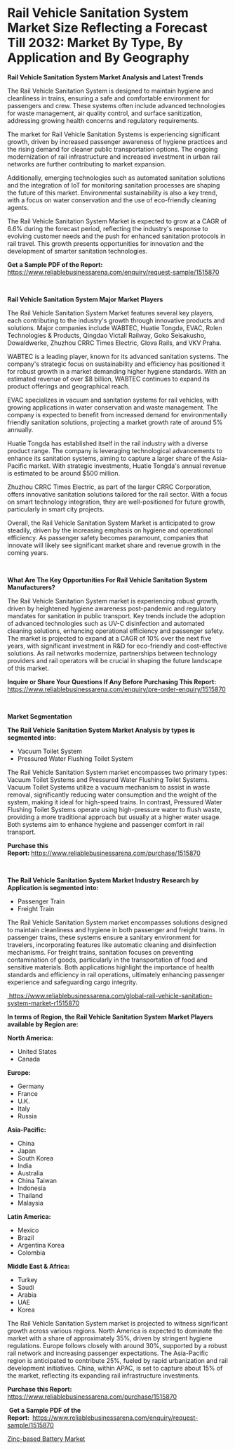 <p><h1>Rail Vehicle Sanitation System Market Size Reflecting a Forecast Till 2032: Market By Type, By Application and By Geography</h1></p><p><strong>Rail Vehicle Sanitation System Market Analysis and Latest Trends</strong></p>
<p><p>The Rail Vehicle Sanitation System is designed to maintain hygiene and cleanliness in trains, ensuring a safe and comfortable environment for passengers and crew. These systems often include advanced technologies for waste management, air quality control, and surface sanitization, addressing growing health concerns and regulatory requirements.</p><p>The market for Rail Vehicle Sanitation Systems is experiencing significant growth, driven by increased passenger awareness of hygiene practices and the rising demand for cleaner public transportation options. The ongoing modernization of rail infrastructure and increased investment in urban rail networks are further contributing to market expansion.</p><p>Additionally, emerging technologies such as automated sanitation solutions and the integration of IoT for monitoring sanitation processes are shaping the future of this market. Environmental sustainability is also a key trend, with a focus on water conservation and the use of eco-friendly cleaning agents.</p><p>The Rail Vehicle Sanitation System Market is expected to grow at a CAGR of 6.6% during the forecast period, reflecting the industry's response to evolving customer needs and the push for enhanced sanitation protocols in rail travel. This growth presents opportunities for innovation and the development of smarter sanitation technologies.</p></p>
<p><strong>Get a Sample PDF of the Report:&nbsp;</strong> <a href="https://www.reliablebusinessarena.com/enquiry/request-sample/1515870?utm_campaign=2819&utm_medium=2&utm_source=Github&utm_content=ia&utm_term=29032025&utm_id=rail-vehicle-sanitation-system">https://www.reliablebusinessarena.com/enquiry/request-sample/1515870</a></p>
<p>&nbsp;</p>
<p><strong>Rail Vehicle Sanitation System Major Market Players</strong></p>
<p><p>The Rail Vehicle Sanitation System Market features several key players, each contributing to the industry's growth through innovative products and solutions. Major companies include WABTEC, Huatie Tongda, EVAC, Rolen Technologies & Products, Qingdao Victall Railway, Goko Seisakusho, Dowaldwerke, Zhuzhou CRRC Times Electric, Glova Rails, and VKV Praha.</p><p>WABTEC is a leading player, known for its advanced sanitation systems. The company's strategic focus on sustainability and efficiency has positioned it for robust growth in a market demanding higher hygiene standards. With an estimated revenue of over $8 billion, WABTEC continues to expand its product offerings and geographical reach.</p><p>EVAC specializes in vacuum and sanitation systems for rail vehicles, with growing applications in water conservation and waste management. The company is expected to benefit from increased demand for environmentally friendly sanitation solutions, projecting a market growth rate of around 5% annually.</p><p>Huatie Tongda has established itself in the rail industry with a diverse product range. The company is leveraging technological advancements to enhance its sanitation systems, aiming to capture a larger share of the Asia-Pacific market. With strategic investments, Huatie Tongda's annual revenue is estimated to be around $500 million.</p><p>Zhuzhou CRRC Times Electric, as part of the larger CRRC Corporation, offers innovative sanitation solutions tailored for the rail sector. With a focus on smart technology integration, they are well-positioned for future growth, particularly in smart city projects.</p><p>Overall, the Rail Vehicle Sanitation System Market is anticipated to grow steadily, driven by the increasing emphasis on hygiene and operational efficiency. As passenger safety becomes paramount, companies that innovate will likely see significant market share and revenue growth in the coming years.</p></p>
<p>&nbsp;</p>
<p><strong>What Are The Key Opportunities For Rail Vehicle Sanitation System Manufacturers?</strong></p>
<p><p>The Rail Vehicle Sanitation System market is experiencing robust growth, driven by heightened hygiene awareness post-pandemic and regulatory mandates for sanitation in public transport. Key trends include the adoption of advanced technologies such as UV-C disinfection and automated cleaning solutions, enhancing operational efficiency and passenger safety. The market is projected to expand at a CAGR of 10% over the next five years, with significant investment in R&D for eco-friendly and cost-effective solutions. As rail networks modernize, partnerships between technology providers and rail operators will be crucial in shaping the future landscape of this market.</p></p>
<p><strong>Inquire or Share Your Questions If Any Before Purchasing This Report:</strong> <a href="https://www.reliablebusinessarena.com/enquiry/pre-order-enquiry/1515870?utm_campaign=2819&utm_medium=2&utm_source=Github&utm_content=ia&utm_term=29032025&utm_id=rail-vehicle-sanitation-system">https://www.reliablebusinessarena.com/enquiry/pre-order-enquiry/1515870</a></p>
<p>&nbsp;</p>
<p><strong>Market Segmentation</strong></p>
<p><strong>The Rail Vehicle Sanitation System Market Analysis by types is segmented into:</strong></p>
<p><ul><li>Vacuum Toilet System</li><li>Pressured Water Flushing Toilet System</li></ul></p>
<p><p>The Rail Vehicle Sanitation System market encompasses two primary types: Vacuum Toilet Systems and Pressured Water Flushing Toilet Systems. Vacuum Toilet Systems utilize a vacuum mechanism to assist in waste removal, significantly reducing water consumption and the weight of the system, making it ideal for high-speed trains. In contrast, Pressured Water Flushing Toilet Systems operate using high-pressure water to flush waste, providing a more traditional approach but usually at a higher water usage. Both systems aim to enhance hygiene and passenger comfort in rail transport.</p></p>
<p><strong>Purchase this Report:&nbsp;</strong><a href="https://www.reliablebusinessarena.com/purchase/1515870?utm_campaign=2819&utm_medium=2&utm_source=Github&utm_content=ia&utm_term=29032025&utm_id=rail-vehicle-sanitation-system">https://www.reliablebusinessarena.com/purchase/1515870</a></p>
<p>&nbsp;</p>
<p><strong>The Rail Vehicle Sanitation System Market Industry Research by Application is segmented into:</strong></p>
<p><ul><li>Passenger Train</li><li>Freight Train</li></ul></p>
<p><p>The Rail Vehicle Sanitation System market encompasses solutions designed to maintain cleanliness and hygiene in both passenger and freight trains. In passenger trains, these systems ensure a sanitary environment for travelers, incorporating features like automatic cleaning and disinfection mechanisms. For freight trains, sanitation focuses on preventing contamination of goods, particularly in the transportation of food and sensitive materials. Both applications highlight the importance of health standards and efficiency in rail operations, ultimately enhancing passenger experience and safeguarding cargo integrity.</p></p>
<p><a href="https://www.reliablebusinessarena.com/global-rail-vehicle-sanitation-system-market-r1515870?utm_campaign=2819&utm_medium=2&utm_source=Github&utm_content=ia&utm_term=29032025&utm_id=rail-vehicle-sanitation-system">&nbsp;https://www.reliablebusinessarena.com/global-rail-vehicle-sanitation-system-market-r1515870</a></p>
<p><strong>In terms of Region, the Rail Vehicle Sanitation System Market Players available by Region are:</strong></p>
<p>
    <p> <strong> North America: </strong>
        <ul>
            <li>United States</li>
            <li>Canada</li>
        </ul>
        </p> 
    <p> <strong> Europe: </strong>
        <ul>
            <li>Germany</li>
            <li>France</li>
            <li>U.K.</li>
            <li>Italy</li>
            <li>Russia</li>
        </ul>
        </p> 
    <p> <strong> Asia-Pacific: </strong>
        <ul>
            <li>China</li>
            <li>Japan</li>
            <li>South Korea</li>
            <li>India</li>
            <li>Australia</li>
            <li>China Taiwan</li>
            <li>Indonesia</li>
            <li>Thailand</li>
            <li>Malaysia</li>
        </ul>
        </p> 
    <p> <strong> Latin America: </strong>
        <ul>
            <li>Mexico</li>
            <li>Brazil</li>
            <li>Argentina Korea</li>
            <li>Colombia</li>
        </ul>
        </p> 
    <p> <strong> Middle East & Africa: </strong>
        <ul>
            <li>Turkey</li>
            <li>Saudi</li>
            <li>Arabia</li>
            <li>UAE</li>
            <li>Korea</li>
        </ul>
    </p>
    </p>
<p><p>The Rail Vehicle Sanitation System market is projected to witness significant growth across various regions. North America is expected to dominate the market with a share of approximately 35%, driven by stringent hygiene regulations. Europe follows closely with around 30%, supported by a robust rail network and increasing passenger expectations. The Asia-Pacific region is anticipated to contribute 25%, fueled by rapid urbanization and rail development initiatives. China, within APAC, is set to capture about 15% of the market, reflecting its expanding rail infrastructure investments.</p></p>
<p><strong>Purchase this Report: </strong><a href="https://www.reliablebusinessarena.com/purchase/1515870?utm_campaign=2819&utm_medium=2&utm_source=Github&utm_content=ia&utm_term=29032025&utm_id=rail-vehicle-sanitation-system">https://www.reliablebusinessarena.com/purchase/1515870</a></p>
<p>&nbsp;<strong>Get a Sample PDF of the Report:&nbsp;&nbsp;</strong><a href="https://www.reliablebusinessarena.com/enquiry/request-sample/1515870?utm_campaign=2819&utm_medium=2&utm_source=Github&utm_content=ia&utm_term=29032025&utm_id=rail-vehicle-sanitation-system">https://www.reliablebusinessarena.com/enquiry/request-sample/1515870</a></p>
<p><strong></strong></p>
<p><p><a href="https://github.com/abantolemox08/Market-Research-Report-List-1/blob/main/zinc-based-battery-market.md?utm_campaign=2819&utm_medium=2&utm_source=Github&utm_content=ia&utm_term=29032025&utm_id=rail-vehicle-sanitation-system">Zinc-based Battery Market</a></p></p>